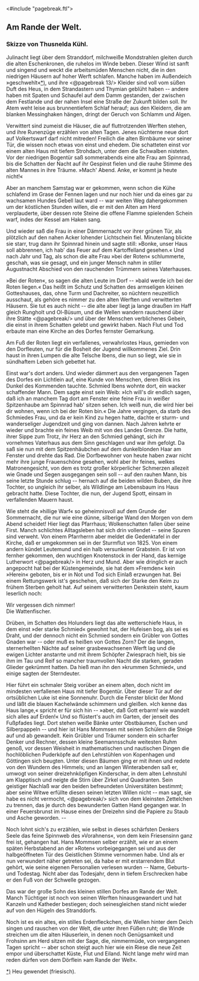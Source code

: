 <#include "pagebreak.ftl">
<h2>Am Rande der Welt.</h2>

<h3>Skizze von Thusnelda Kühl.</h3>

Julinacht liegt über dem Stranddorf, milchweiße Mondstrahlen
gleiten durch die alten Eschenkronen, die ruhelos im Winde beben.
Dieser Wind ist sanft und singend und weckt die arbeitsmüden
Menschen nicht, die in den niedrigen Häusern auf hoher Werft
schlafen. Manche haben im Außendeich 
»geschwehlt«<a class="refnote" id="rn1" href="#fn1">*)</a>, und ihre
\<@pagebreak 13/>
Kleider sind voll vom süßen Duft des Heus, in dem Strandastern
und Thymian geblüht haben -- andere haben mit Spaten und
Schaufel auf dem Damm gestanden, der zwischen dem Festlande
und der nahen Insel eine Straße der Zukunft bilden soll. Ihr
Atem weht leise aus brunnentiefem Schlaf herauf; aus den Kleidern,
die am blanken Messinghaken hängen, dringt der Geruch von Schlamm
und Algen.

Verwittert sind zumeist die Häuser, die auf fluttrotzenden Werften
stehen, und ihre Runenzüge erzählen von alten Tagen. Jenes
nüchterne neue dort auf Volkertswarf darf nicht mitreden! Freilich
die alten Birnbäume vor seiner Tür, die wissen noch etwas von
einst und ehedem. Die schatteten einst vor einem alten Haus mit
tiefem Strohdach, unter dem die Schwalben nisteten. Vor der
niedrigen Bogentür saß sommerabends eine alte Frau am Spinnrad,
bis die Schatten der Nacht auf ihr Gespinst fielen und die
rauhe Stimme des alten Mannes in ihre Träume. »Mach' Abend.
Anke, er kommt ja heute nicht!«

Aber an manchem Samstag war er gekommen, wenn schon
die Kühe schlafend im Grase der Fennen lagen und nur noch hier
und da eines gar zu wachsamen Hundes Gebell laut ward -- war
weiten Weg dahergekommen um der köstlichen Stunden willen, die
er mit den Alten am Herd verplauderte, über dessen rote Steine
die offene Flamme spielenden Schein warf, indes der Kessel am
Haken sang.

Und wieder saß die Frau in einer Dämmernacht vor ihrer
grünen Tür, als plötzlich auf den nahen Acker lohender Lichtschein
fiel. Minutenlang blickte sie starr, trug dann ihr Spinnrad hinein
und sagte still: »Bonke, unser Haus soll abbrennen, ich hab' das
Feuer auf dem Kartoffelland gesehen.« Und nach Jahr und Tag,
als schon die alte Frau »bei der Roten« schlummerte, geschah, was
sie gesagt, und ein junger Mensch nahm in stiller Augustnacht Abschied
von den rauchenden Trümmern seines Vaterhauses.

»Bei der Roten«, so sagen die alten Leute im Dorf -- »bald
werde ich bei der Roten liegen.« Das heißt im Schutz und Schatten
des armseligen kleinen Gotteshauses, das, ohne Turm und Dachreiter,
so nüchtern neuzeitlich ausschaut, als gehöre es nimmer zu
den alten Werften und verwitterten Häusern. Sie tut es auch
nicht -- die alte aber liegt ja lange draußen im Haff gleich Rungholt
und Ol-Büsum, und die Wellen wandern rauschend über ihre Stätte 
\<@pagebreak/>
und über der Menschen verblichenes Gebein, die einst in ihrem
Schatten gelebt und gewirkt haben. Nach Flut und Tod erbaute
man eine Kirche an des Dorfes fernster Gemarkung.

Am Fuß der Roten liegt ein verfallenes, verwahrlostes Haus,
gemieden von den Dorfleuten, nur für die Bosheit der Jugend
willkommenes Ziel. Drin haust in ihren Lumpen die alte Telsche
Ibens, die nun so liegt, wie sie in sündhaftem Leben sich gebettet hat.

Einst war's dort anders. Und wieder dämmert aus den vergangenen
Tagen des Dorfes ein Lichtlein auf, eine Kunde von
Menschen, deren Blick ins Dunkel des Kommenden tauchte. Schmied
Ibens wohnte dort, ein wacker schaffender Mann. Dem sagte einst
sein Weib: »Ich will's dir endlich sagen, daß ich an manchem Tag
dort am Fenster eine feine Frau in weißer Spitzenhaube am Spinnrad
hab' sitzen sehen. Ich weiß nun, die wird hier bei dir wohnen,
wenn ich bei der Roten bin.« Die Jahre vergingen, da starb des
Schmiedes Frau, und da er kein Kind zu hegen hatte, dachte er
sturm- und wanderseliger Jugendzeit und ging von dannen. Nach
Jahren kehrte er wieder und brachte ein feines Weib mit von des
Landes Grenze. Die hatte, ihrer Sippe zum Trotz, ihr Herz an
den Schmied gehängt, sich ihr vornehmes Vaterhaus aus dem Sinn
geschlagen und war ihm gefolgt. Da saß sie nun mit dem Spitzenhäubchen
auf dem dunkelblonden Haar am Fenster und drehte das
Rad. Die Dorfbewohner von heute haben zwar nicht mehr ihre
junge Frauenschöne gesehen, wohl aber ihr feines, welkes Matronengesicht,
von dem es trotz großer körperlicher Schmerzen allezeit
wie Gnade und Segen ausgegangen sein soll -- auf den rauhen
Mann, bis seine letzte Stunde schlug -- hernach auf die beiden
wilden Buben, die ihre Tochter, so ungleich ihr selber, als Wildlinge
am Lebensbaum ins Haus gebracht hatte. Diese Tochter, die
nun, der Jugend Spott, einsam in verfallenden Mauern haust.

Wie steht die »hillige Warf« so geheimnisvoll auf dem Grunde
der Sommernacht, die nur wie eine dünne, silberige Wand den
Morgen von dem Abend scheidet! Hier liegt das Pfarrhaus; Wolkenschatten
fallen über seine First. Manch schlichtes Alltagsleben hat
sich drin vollendet -- seine Spuren sind verweht. Von einem Pfarrherrn
aber meldet die Gedenktafel in der Kirche, daß er umgekommen
sei in der Sturmflut von 1825. Von einem andern kündet Leutemund
und ein halb versunkener Grabstein. Er ist von fernher gekommen,
den wuchtigen Knotenstock in der Hand, das kernige Lutherwort
\<@pagebreak/>
in Herz und Mund. Aber wie dringlich er auch angepocht
hat bei der Küstengemeinde, sie hat dem »Fremden« kein »Herein«
geboten, bis er in Not und Tod sich Einlaß erzwungen hat. Bei
einem Rettungswerk ist's geschehen, daß sich der Starke den Keim
zu frühem Sterben geholt hat. Auf seinem verwitterten Denkstein
steht, kaum leserlich noch:

<div class="center">Wir vergessen dich nimmer!</div>
<div class="right">Die Wattenfischer.</div>

Drüben, im Schatten des Holunders liegt das alte wetterschiefe
Haus, in dem einst »der starke Schmied« gewohnt hat, der Hufeisen
bog, als sei es Draht, und der dennoch nicht ein Schmied
sondern ein Grübler von Gottes Gnaden war -- oder muß es heißen
von Gottes Zorn? Der die langen, sternerhellten Nächte auf seiner
grasbewachsenen Werft lag und die ewigen Lichter anstarrte und
mit ihrem Schöpfer Zwiesprach hielt, bis sie ihm im Tau und Reif
so mancher traumvollen Nacht die starken, geraden Glieder gekrümmt
hatten. Da hieß man ihn den »krummen Schmied«, und
einige sagten der Sterndeuter.

Hier führt ein schmaler Steig vorüber an einem alten, doch nicht
im mindesten verfallenen Haus mit tiefer Bogentür. Über dieser
Tür auf der ortsüblichen Luke ist eine Sonnenuhr. Durch die
Fenster blickt der Mond und läßt die blauen Kachelwände schimmern
und gleißen. »Ich kenne das Haus lange,« spricht er für sich hin --
»aber, daß Gott erbarm! wie wandelt sich alles auf Erden!« Und
so flüstert's auch im Garten, der jenseit des Fußpfades liegt. Dort
stehen weiße Bänke unter Obstbäumen, Eschen und Silberpappeln
-- und hier ist Hans Mommsen mit seinen Schülern die Steige auf
und ab gewandelt. Kein Grübler und Träumer sondern ein scharfer
Denker und Rechner, dessen kleine Seemannsschule weitesten Ruhm
genoß, vor dessen Weisheit in mathematischen und nautischen Dingen
die hochlöblichen Puderköpfe auf den Lehrstühlen von Kopenhagen
und Göttingen sich beugten. Unter diesen Bäumen ging er mit ihnen
und redete von den Wundern des Himmels; und an langen Winterabenden
saß er, umwogt von seiner dreizehnköpfigen Kinderschar,
in dem alten Lehnstuhl am Klapptisch und neigte die Stirn über
Zirkel und Quadranten. Sein geistiger Nachlaß war den beiden
befreundeten Universitäten bestimmt; aber seine Witwe erfüllte diesen
seinen letzten Willen nicht -- man sagt, sie habe es nicht vermocht, 
\<@pagebreak/>
sich von dem kleinsten Zettelchen zu trennen, das je durch des bewunderten Gatten Hand gegangen war. In einer Feuersbrunst im
Hause eines der Dreizehn sind die Papiere zu Staub und Asche
geworden. --

Noch lohnt sich's zu erzählen, wie selbst in dieses schärfsten
Denkers Seele das feine Spinnweb des »Vorahnens«, von dem kein
Friesensinn ganz frei ist, gehangen hat. Hans Mommsen selber
erzählt, wie er an einem späten Herbstabend an der »Roten« vorbeigegangen sei und aus der halbgeöffneten Tür des Geistlichen Stimme vernommen habe. Und als er nun verwundert näher getreten sei, da habe er mit erstarrendem Blut gehört, wie seine eigenen Personalien verlesen wurden -- Name, Geburts- und Todestag. Nicht
aber das Todesjahr, denn in tiefem Erschrecken habe er den Fuß
von der Schwelle gezogen.

Das war der große Sohn des kleinen stillen Dorfes am Rande
der Welt. Manch Tüchtiger ist noch von seinen Werften hinausgewandert und hat Kanzeln und Katheder bestiegen; doch seinesgleichen stand nicht wieder auf von den Hügeln des Stranddorfs.

Noch ist es ein altes, ein stilles Erdenfleckchen, die Wellen
hinter dem Deich singen und rauschen von der Welt, die unter
ihren Füßen ruht; die Winde streichen um die alten Häuserlein, in
denen noch Genügsamkeit und Frohsinn am Herd sitzen mit der Sage,
die, nimmermüde, von vergangenen Tagen spricht -- aber schon
steigt auch hier wie ein Riese die neue Zeit empor und überschattet
Küste, Flut und Eiland. Nicht lange mehr wird man reden dürfen
von dem Dörflein »am Rande der Welt«.

<div class="footnote" id="fn1"><a href="#rn1">*)</a> Heu gewendet (friesisch).</div>

